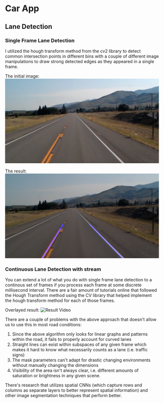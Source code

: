 # Car App

## Lane Detection


### Single Frame Lane Detection

I utilized the hough transform method from the cv2 library to detect common intersection points in different bins with a couple of different image manipulations to draw strong detected edges as they appeared in a single frame. 

The initial image:
![Test Image](singleFrameLaneDetection/test_image.jpg)


The result:
![Result Image](singleFrameLaneDetection/result.png)


### Continuous Lane Detection with stream

You can extend a lot of what you do with single frame lane detection to a continous set of frames if you process each frame at some discrete millisecond interval. 
There are a fair amount of tutorials online that followed the Hough Transform method using the CV library that helped implement the hough transform method for each of those frames.

Overlayed result:
![Result Video](continuousLaneDetection/output.gif)


There are a couple of problems with the above approach that doesn't allow us to use this in most road conditions:
1. Since the above algorithm only looks for linear graphs and patterns within the road, it fails to properly account for curved lanes
2. Straight lines can exist within subspaces of any given frame which makes it hard to know what necessarily counts as a lane (i.e. traffic signs)
3. The mask parameters can't adapt for drastic changing environments without manually changing the dimensions 
4. Visibility of the area isn't always clear, i.e. different amounts of saturation or brightness in any given scene. 

There's research that utilizes spatial CNNs (which capture rows and columns as separate layers to better represent spatial information) and other image segmentation techniques that perform better.






